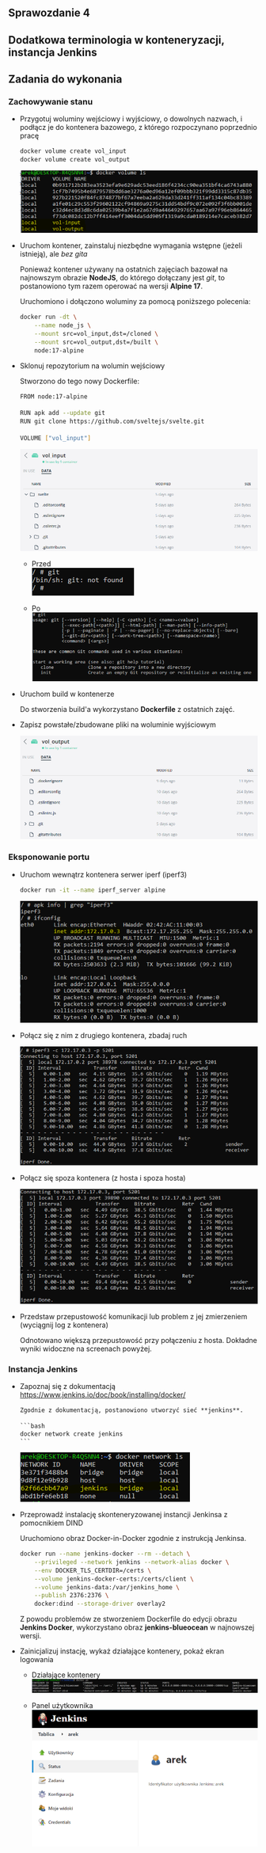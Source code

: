 ## Sprawozdanie 4

## Dodatkowa terminologia w konteneryzacji, instancja Jenkins

## Zadania do wykonania

### Zachowywanie stanu

-   Przygotuj woluminy wejściowy i wyjściowy, o dowolnych nazwach, i podłącz je do kontenera bazowego, z którego rozpoczynano poprzednio pracę

    ```bash
    docker volume create vol_input
    docker volume create vol_output
    ```

    ![Docker volumes](screenshots/docker-volumes.png)

-   Uruchom kontener, zainstaluj niezbędne wymagania wstępne (jeżeli istnieją), ale _bez gita_

    Ponieważ kontener używany na ostatnich zajęciach bazował na najnowszym obrazie **NodeJS**, do którego dołączany jest _git_, to postanowiono tym razem operować na wersji **Alpine 17**.

    Uruchomiono i dołączono woluminy za pomocą poniższego polecenia:

    ```bash
    docker run -dt \
        --name node_js \
        --mount src=vol_input,dst=/cloned \
        --mount src=vol_output,dst=/built \
        node:17-alpine
    ```

-   Sklonuj repozytorium na wolumin wejściowy

    Stworzono do tego nowy Dockerfile:

    ```bash
    FROM node:17-alpine

    RUN apk add --update git
    RUN git clone https://github.com/sveltejs/svelte.git

    VOLUME ["vol_input"]
    ```

    ![Cloned Svelte](screenshots/vol_input.png)

    -   Przed <br/>
        ![Without Git](screenshots/docker-volume-without-git.png)

    -   Po <br/>
        ![With Git](screenshots/docker-volume-with-git.png)

-   Uruchom build w kontenerze

    Do stworzenia build'a wykorzystano **Dockerfile** z ostatnich zajęć.

-   Zapisz powstałe/zbudowane pliki na woluminie wyjściowym

    ![Built Svelte](screenshots/vol_output.png)

### Eksponowanie portu

-   Uruchom wewnątrz kontenera serwer iperf (iperf3)

    ```bash
    docker run -it --name iperf_server alpine
    ```

    ![APK Info](screenshots/apk-info.png)

-   Połącz się z nim z drugiego kontenera, zbadaj ruch

    ![IPerf3 Connect](screenshots/iperf3-connect-nonhost.png)

-   Połącz się spoza kontenera (z hosta i spoza hosta)

    ![IPerf3 Connect](screenshots/iperf3-connect-host.png)

-   Przedstaw przepustowość komunikacji lub problem z jej zmierzeniem (wyciągnij log z kontenera)

    Odnotowano większą przepustowość przy połączeniu z hosta. Dokładne wyniki widoczne na screenach powyżej.

### Instancja Jenkins

-   Zapoznaj się z dokumentacją https://www.jenkins.io/doc/book/installing/docker/

        Zgodnie z dokumentacją, postanowiono utworzyć sieć **jenkins**.

        ```bash
        docker network create jenkins
        ```

    ![Docker Network](screenshots/docker-network.png)

-   Przeprowadź instalację skonteneryzowanej instancji Jenkinsa z pomocnikiem DIND

    Uruchomiono obraz Docker-in-Docker zgodnie z instrukcją Jenkinsa.

    ```bash
    docker run --name jenkins-docker --rm --detach \
        --privileged --network jenkins --network-alias docker \
        --env DOCKER_TLS_CERTDIR=/certs \
        --volume jenkins-docker-certs:/certs/client \
        --volume jenkins-data:/var/jenkins_home \
        --publish 2376:2376 \
        docker:dind --storage-driver overlay2
    ```

    Z powodu problemów ze stworzeniem Dockerfile do edycji obrazu **Jenkins Docker**, wykorzystano obraz **jenkins-blueocean** w najnowszej wersji.

-   Zainicjalizuj instację, wykaż działające kontenery, pokaż ekran logowania

    -   Działające kontenery <br/>
        ![Docker Containers](screenshots/jenkins-containers.png)

    -   Panel użytkownika
        ![Jenkins Panel](screenshots/jenkins-panel.png)
